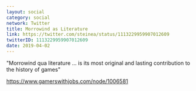 ```yaml
---
layout: social
category: social
network: Twitter
title: Morrowind as Literature
link: https://twitter.com/steinea/status/1113229959907012609
twitterID: 1113229959907012609
date: 2019-04-02
---
```


"Morrowind qua literature ... is its most original and lasting contribution to the history of games"

<https://www.gamerswithjobs.com/node/1006581>

